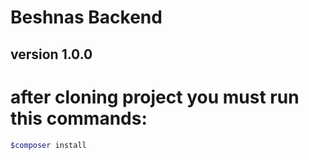 # Beshnas Backend
version 1.0.0
-------------

after cloning project you must run this commands:
===================================================

```bash
$composer install
```

